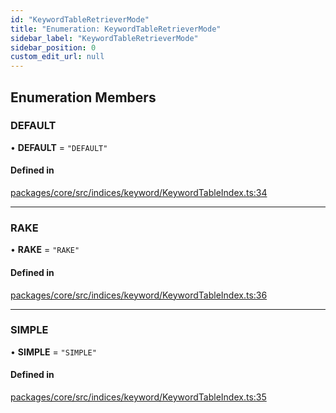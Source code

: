 ```yaml
---
id: "KeywordTableRetrieverMode"
title: "Enumeration: KeywordTableRetrieverMode"
sidebar_label: "KeywordTableRetrieverMode"
sidebar_position: 0
custom_edit_url: null
---
```


## Enumeration Members

### DEFAULT

• **DEFAULT** = `"DEFAULT"`

#### Defined in

[packages/core/src/indices/keyword/KeywordTableIndex.ts:34](https://github.com/run-llama/LlamaIndexTS/blob/3552de1/packages/core/src/indices/keyword/KeywordTableIndex.ts#L34)

---

### RAKE

• **RAKE** = `"RAKE"`

#### Defined in

[packages/core/src/indices/keyword/KeywordTableIndex.ts:36](https://github.com/run-llama/LlamaIndexTS/blob/3552de1/packages/core/src/indices/keyword/KeywordTableIndex.ts#L36)

---

### SIMPLE

• **SIMPLE** = `"SIMPLE"`

#### Defined in

[packages/core/src/indices/keyword/KeywordTableIndex.ts:35](https://github.com/run-llama/LlamaIndexTS/blob/3552de1/packages/core/src/indices/keyword/KeywordTableIndex.ts#L35)
